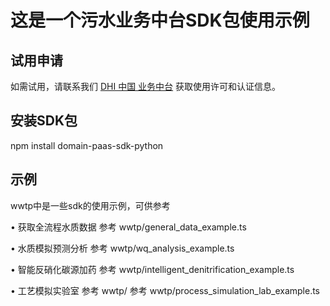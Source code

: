 # 这是一个污水业务中台SDK包使用示例

## 试用申请
如需试用，请联系我们 [DHI 中国 业务中台](https://online-products.dhichina.cn/) 获取使用许可和认证信息。

## 安装SDK包
npm install domain-paas-sdk-python

## 示例
wwtp中是一些sdk的使用示例，可供参考

• 获取全流程水质数据
参考 wwtp/general_data_example.ts

• 水质模拟预测分析
参考 wwtp/wq_analysis_example.ts

• 智能反硝化碳源加药
参考 wwtp/intelligent_denitrification_example.ts

• 工艺模拟实验室
参考 wwtp/ 参考 wwtp/process_simulation_lab_example.ts